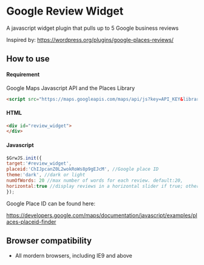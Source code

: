 # Google Review Widget

A javascript widget plugin that pulls up to 5 Google business reviews 

Inspired by: https://wordpress.org/plugins/google-places-reviews/

## How to use

#### Requirement

Google Maps Javascript API and the Places Library
```html
<script src="https://maps.googleapis.com/maps/api/js?key=API_KEY&libraries=places"></script>
```

#### HTML

```html
<div id="review_widget">
</div>
```

#### Javascript

```js
$GrwJS.init({
target:'#review_widget',
placeid:'ChIJpcanZ0L2wokRoWs8p9gEJcM', //Google place ID
theme:'dark', //dark or light
numOfWords: 20 //max number of words for each review. default:20,
horizontal:true //display reviews in a horizontal slider if true; otherwise, display reviews vertically; true as default 
});
```
Google Place ID can be found here: 

https://developers.google.com/maps/documentation/javascript/examples/places-placeid-finder

## Browser compatibility

- All mordern browsers, including IE9 and above

